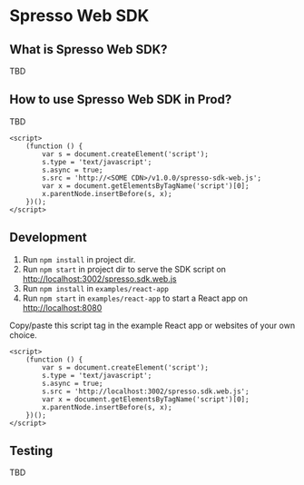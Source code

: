# Spresso Web SDK

## What is Spresso Web SDK?

TBD

## How to use Spresso Web SDK in Prod?

TBD
```
<script>
    (function () {
        var s = document.createElement('script');
        s.type = 'text/javascript';
        s.async = true;
        s.src = 'http://<SOME CDN>/v1.0.0/spresso-sdk-web.js';
        var x = document.getElementsByTagName('script')[0];
        x.parentNode.insertBefore(s, x);
    })();
</script>
```

## Development
1. Run `npm install` in project dir. 
2. Run `npm start` in project dir to serve the SDK script on [http://localhost:3002/spresso.sdk.web.js](http://localhost:3002/spresso.sdk.web.js)
3. Run `npm install` in `examples/react-app`
4. Run `npm start` in `examples/react-app` to start a React app on [http://localhost:8080](http://localhost:8080)

Copy/paste this script tag in the example React app or websites of your own choice.

```
<script>
    (function () {
        var s = document.createElement('script');
        s.type = 'text/javascript';
        s.async = true;
        s.src = 'http://localhost:3002/spresso.sdk.web.js';
        var x = document.getElementsByTagName('script')[0];
        x.parentNode.insertBefore(s, x);
    })();
</script>
```

## Testing

TBD
